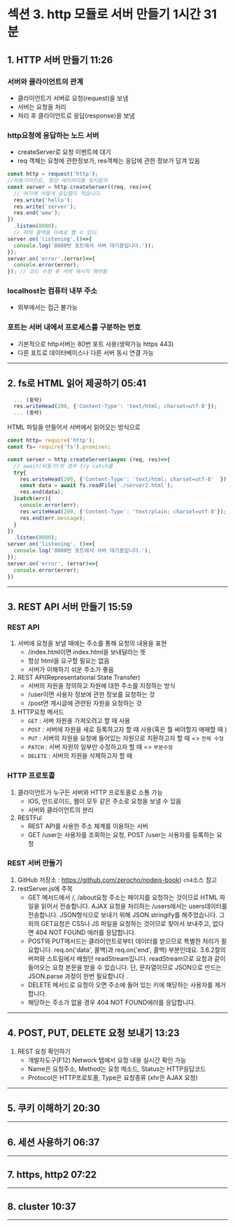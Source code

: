 # 섹션 3. http 모듈로 서버 만들기 1시간 31분
## 1. HTTP 서버 만들기 11:26
### 서버와 클라이언트의 관계
* 클라이언트가 서버로 요청(request)을 보냄
* 서버는 요청을 처리 
* 처리 후 클라이언트로 응답(response)을 보냄

### http요청에 응답하는 노드 서버 
* createServer로 요청 이벤트에 대기
* req 객체는 요청에 관한정보가, res객체는 응답에 관한 정보가 담겨 있음

```javascript
const http = request('http'); 
//비동기이므로, 항상 에러처리를 잊지말자
const server = http.createServer((req, res)=>{
  // 여기에 어떻게 응답할지 적습니다. 
  res.write('hello'); 
  res.write('server'); 
  res.end('wow');   
})
  .listen(8080); 
  // 위의 콜백을 아래로 뺄 수 있다. 
server.on('listening',()=>{
  console.log('8080번 포트에서 서버 대기중입니다.')); 
}); 
server.on('error',(error)=>{
  console.error(error); 
}); // 코드 수정 후 서버 재시작 해야됨
```

### localhost는 컴퓨터 내부 주소
  * 외부에서는 접근 불가능

### 포트는 서버 내에서 프로세스를 구분하는 번호 
  * 기본적으로 http서버는 80번 포트 사용(생략가능 https 443)
  * 다른 포트로 데이터베이스나 다른 서버 동시 연결 가능 
----------------------------
## 2. fs로 HTML 읽어 제공하기 05:41 
```javascript
  ... (중략)
  res.writeHead(200, {'Content-Type': 'text/html; charset=utf-8'}); 
  ... (중략)
```

HTML 파일을 만들어서 서버에서 읽어오는 방식으로 
```javascript
const http= require('http');
const fs= require('fs').promises;

const server = http.createServer(async (req, res)=>{
  // await(비동기)의 경우 try catch를 
  try{
    res.writeHead(200, {'Content-Type': 'text/html; charset=utf-8'  }); 
    const data = await fs.readFile('./server2.html'); 
    res.end(data); 
  }catch(err){
    console.error(err); 
    res.writeHead(200, {'Content-Type': 'text/plain; charset=utf-8'}); 
    res.end(err.message);
  }
})
  .listen(8080); 
server.on('listening', ()=>{
  console.log('8080번 포트에서 서버 대기중입니다.'); 
}); 
server.on('error', (error)=>{
  console.error(error); 
})
```

----------------------------
## 3. REST API 서버 만들기 15:59

### REST API
1. 서버에 요청을 보낼 때에는 주소를 통해 요청의 내용을 표현
    - /index.html이면 index.html을 보내달라는 뜻
    - 항상 html을 요구할 필요는 없음
    - 서버가 이해하기 쉬운 주소가 좋음
1. REST API(Representational State Transfer)
    - 서버의 자원을 정의하고 자원에 대한 주소를 지정하는 방식
    - /user이면 사용자 정보에 관한 정보를 요청하는 것 
    - /post면 게시글에 관련된 자원을 요청하는 것 
1. HTTP요청 메서드
    - `GET` : 서버 자원을 가져오려고 할 때 사용
    - `POST` : 서버에 자원을 새로 등록하고자 할 때 사용(혹은 뭘 써야할지 애매할 때 )    
    - `PUT` : 서버의 자원을 요청에 들어있는 자원으로 치환하고자 할 때 => `전체 수정`  
    - `PATCH` : 서버 자원의 일부만 수정하고자 할 때 => `부분수정`
    - `DELETE` : 서버의 자원을 삭제하고자 할 때 

### HTTP 프로토콜 
1. 클라이언트가 누구든 서버와 HTTP 프로토콜로 소통 가능 
    * IOS, 안드로이드, 웹이 모두 같은 주소로 요청을 보낼 수 있음
    * 서버와 클라이언트의 분리 
1. RESTFul
    * REST API를 사용한 주소 체계를 이용하는 서버 
    * GET /user는 사용자를 조회하는 요청, POST /user는 사용자를 등록하는 요청 

### REST 서버 만들기
1. GitHub 저장소 : https://github.com/zerocho/nodejs-book) `ch4`소스 참고 
1. restServer.js에 주목 
    * GET 메서드에서 /, /about요청 주소는 페이지를 요청하는 것이므로 HTML 파일을 읽어서 전송합니다. AJAX 요청을 처리하는 /users에서는 users데이터를 전송합니다. JSON형식으로 보내기 위해 JSON.stringify를 해주었습니다. 그 외의 GET요청은 CSS나 JS 파일을 요청하는 것이므로 찾아서 보내주고, 없다면 404 NOT FOUND 에러를 응답합니다. 
    * POST와 PUT메서드는 클라이언트로부터 데이터를 받으므로 특별한 처리가 필요합니다. req.on('data', 콜백)과 req.on('end', 콜백) 부분인데요. 3.6.2절의 버퍼와 스트림에서 배웠던 readStream입니다. readStream으로 요청과 같이 들어오는 요청 본문을 받을 수 있습니다. 단, 문자열이므로 JSON으로 만드는 JSON.parse 과정이 한번 필요합니다 .
    * DELETE 메서드로 요청이 오면 주소에 들어 있는 키에 해당하는 사용자를 제거합니다. 
    * 해당하는 주소가 없을 경우 404 NOT FOUND에러를 응답합니다. 
----------------------------
## 4. POST, PUT, DELETE 요청 보내기 13:23
1. REST 요청 확인하기
    * 개발자도구(F12) Network 탭에서 요청 내용 실시간 확인 가능 
    * Name은 요청주소, Method는 요청 메소드, Status는 HTTP응답코드
    * Protocol은 HTTP프로토콜, Type은 요청종류 (xhr은 AJAX 요청)
----------------------------
## 5. 쿠키 이해하기 20:30
----------------------------
## 6. 세션 사용하기 06:37
----------------------------
## 7. https, http2  07:22
----------------------------
## 8. cluster 10:37 
----------------------------